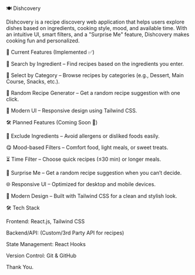 🍽️ Dishcovery

Dishcovery is a recipe discovery web application that helps users explore dishes based on ingredients, cooking style, mood, and available time.
With an intuitive UI, smart filters, and a "Surprise Me" feature, Dishcovery makes cooking fun and personalized.

🚀 Current Features (Implemented ✅)

🔎 Search by Ingredient – Find recipes based on the ingredients you enter.

📂 Select by Category – Browse recipes by categories (e.g., Dessert, Main Course, Snacks, etc.).

🎲 Random Recipe Generator – Get a random recipe suggestion with one click.

🎨 Modern UI – Responsive design using Tailwind CSS.


🛠️ Planned Features (Coming Soon 🚧)

🚫 Exclude Ingredients – Avoid allergens or disliked foods easily.

😋 Mood-based Filters – Comfort food, light meals, or sweet treats.

⏳ Time Filter – Choose quick recipes (≤30 min) or longer meals.

🎲 Surprise Me – Get a random recipe suggestion when you can’t decide.

🌐 Responsive UI – Optimized for desktop and mobile devices.

🎨 Modern Design – Built with Tailwind CSS for a clean and stylish look.

🛠️ Tech Stack

Frontend: React.js, Tailwind CSS

Backend/API: (Custom/3rd Party API for recipes)

State Management: React Hooks

Version Control: Git & GitHub


Thank You.
